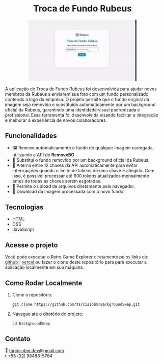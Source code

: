 <h1 align="center">Troca de Fundo Rubeus</h1>

<p align="center">
  <img alt="" src="preview.gif" width="70%">
</p>

<p>A aplicação de Troca de Fundo Rubeus foi desenvolvida para ajudar novos membros da Rubeus a enviarem sua foto com um fundo personalizado contendo a logo da empresa. O projeto permite que o fundo original da imagem seja removido e substituído automaticamente por um background oficial da Rubeus, garantindo uma identidade visual padronizada e profissional. Essa ferramenta foi desenvolvida visando facilitar a integração e melhorar a experiência de novos colaboradores. </p>

## Funcionalidades

- 🖼️ Remove automaticamente o fundo de qualquer imagem carregada, utilizando a API do **RemoveBG**.
- 🎨 Substitui o fundo removido por um background oficial da Rubeus.
- 🔁 Alterna entre 12 chaves da API automaticamente para evitar interrupções quando o limite de tokens de uma chave é atingido. Com isso, é possível processar até 600 tokens atualizados mensalmente antes de todas as chaves serem esgotadas.
- 📂 Permite o upload de arquivos diretamente pelo navegador.
- 💾 Download da imagem processada com o novo fundo.

## Tecnologias
- HTML
- CSS
- JavaScript 

## Acesse o projeto
Você pode executar o Retro Game Explorer diretamente pelos links do: [github](https://tarcisiobm.github.io/BackgroundSwap/) | [vercel](https://background-swap.vercel.app) ou  fazer o clone deste repositório para para executar a aplicação localmente em sua máquina.

## Como Rodar Localmente

1. Clone o repositório:
   ```bash
   git clone https://github.com/tarcisiobm/BackgroundSwap.git
   ```
2. Navegue até o diretório do projeto:
   ```bash
   cd BackgroundSwap
   ```
## Contato
📧 tarcisiobm.dev@gmail.com  
📞 +55 (32) 98488-5764
